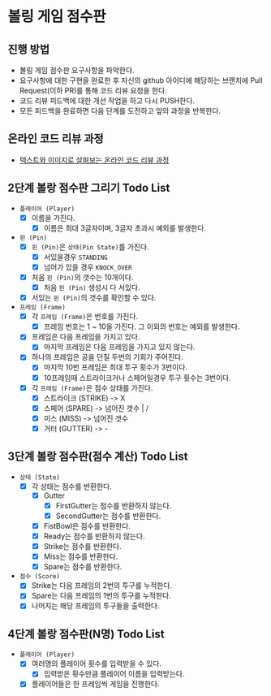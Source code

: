 # 볼링 게임 점수판
## 진행 방법
* 볼링 게임 점수판 요구사항을 파악한다.
* 요구사항에 대한 구현을 완료한 후 자신의 github 아이디에 해당하는 브랜치에 Pull Request(이하 PR)를 통해 코드 리뷰 요청을 한다.
* 코드 리뷰 피드백에 대한 개선 작업을 하고 다시 PUSH한다.
* 모든 피드백을 완료하면 다음 단계를 도전하고 앞의 과정을 반복한다.

## 온라인 코드 리뷰 과정
* [텍스트와 이미지로 살펴보는 온라인 코드 리뷰 과정](https://github.com/next-step/nextstep-docs/tree/master/codereview)

## 2단계 볼랑 점수판 그리기 Todo List
- `플레이어 (Player)`
    - [x] 이름을 가진다.
        - [x] 이름은 최대 3글자이며, 3글자 초과시 예외를 발생한다.

- `핀 (Pin)`
    - [x] `핀 (Pin)`은 `상태(Pin State)`를 가진다.
        - [x] 서있을경우 `STANDING`
        - [x] 넘어가 있을 경우 `KNOCK_OVER`
    - [x] 처음 `핀 (Pin)`의 갯수는 10개이다.
        - [x] 처음 `핀 (Pin)` 생성시 다 서있다.
    - [x] 서있는 `핀 (Pin)`의 갯수를 확인할 수 있다.
    
- `프레임 (Frame)`
    - [x] 각 `프레임 (Frame)`은 번호를 가진다.
        - [x] 프레임 번호는 1 ~ 10을 가진다. 그 이외의 번호는 예외를 발생한다.
    - [x] 프레임은 다음 프레임을 가지고 있다.
        - [x] 마지막 프레임은 다음 프레임을 가지고 있지 않는다.
    - [x] 하나의 프레임은 공을 던질 두번의 기회가 주어진다.
        - [x] 마지막 10번 프레임은 최대 투구 횟수가 3번이다. 
        - [x] 10프레임때 스트라이크거나 스페어일경우 투구 횟수는 3번이다.
    - [x] 각 `프레임 (Frame)`은 점수 상태를 가진다.
        - [x] 스트라이크 (STRIKE) -> X
        - [x] 스페어 (SPARE)     -> 넘어진 갯수 | /
        - [x] 미스 (MISS)       -> 넘어진 갯수
        - [x] 거터 (GUTTER)     -> - 

## 3단계 볼랑 점수판(점수 계산) Todo List
- `상태 (State)`
    - [x] 각 상태는 점수를 반환한다.
        - [x] Gutter
            - [x] FirstGutter는 점수를 반환하지 않는다.
            - [x] SecondGutter는 점수를 반환한다.
        - [x] FistBowl은 점수를 반환한다.
        - [x] Ready는 점수를 반환하지 않는다.
        - [x] Strike는 점수를 반환한다.
        - [x] Miss는 점수를 반환한다.
        - [x] Spare는 점수를 반환한다.
    
- `점수 (Score)`
    - [x] Strike는 다음 프레임의 2번의 투구를 누적한다.
    - [x] Spare는 다음 프레임의 1번의 투구를 누적한다.
    - [x] 나머지는 해당 프레임의 투구들을 출력한다.

## 4단계 볼랑 점수판(N명) Todo List
- `플레이어 (Player)`
    - [x] 여러명의 플레이어 횟수를 입력받을 수 있다.
        - [x] 입력받은 횟수만큼 플레이어 이름을 입력받는다.
    - [x] 플레이어들은 한 프레임씩 게임을 진행한다.